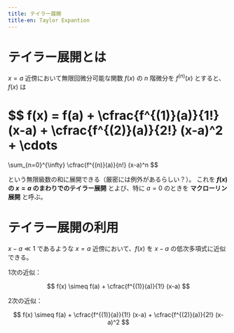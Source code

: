 ```yaml
---
title: テイラー展開
title-en: Taylor Expantion
---
```

# テイラー展開とは

$x=a$ 近傍において無限回微分可能な関数 $f(x)$ の $n$ 階微分を $f^{(n)}(x)$ とすると、$f(x)$ は

$$
f(x) = f(a) + \cfrac{f^{(1)}(a)}{1!} (x-a) + \cfrac{f^{(2)}(a)}{2!} (x-a)^2 + \cdots
=
\sum_{n=0}^{\infty} \cfrac{f^{(n)}(a)}{n!} (x-a)^n
$$

という無限級数の和に展開できる（厳密には例外があるらしい？）。
これを **$f(x)$ の $x=a$ のまわりでのテイラー展開** とよび、特に $a=0$ のときを **マクローリン展開** と呼ぶ。

# テイラー展開の利用

$x-a \ll 1$ であるような $x=a$ 近傍において、$f(x)$ を $x-a$ の低次多項式に近似できる。

1次の近似：

$$
f(x) \simeq f(a) + \cfrac{f^{(1)}(a)}{1!} (x-a)
$$

2次の近似：

$$
f(x) \simeq f(a) + \cfrac{f^{(1)}(a)}{1!} (x-a) + \cfrac{f^{(2)}(a)}{2!} (x-a)^2
$$

